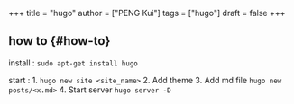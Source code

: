 +++
title = "hugo"
author = ["PENG Kui"]
tags = ["hugo"]
draft = false
+++

## how to {#how-to}

install
: `sudo apt-get install hugo`

start
: 1.  `hugo new site <site_name>`
    2.  Add theme
    3.  Add md file `hugo new posts/<x.md>`
    4.  Start server `hugo server -D`
